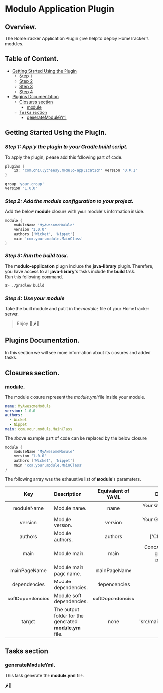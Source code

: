 # Modulo Application Plugin

## Overview.
The HomeTracker Application Plugin give help to deploy HomeTracker's modules.

## Table of Content.
* [Getting Started Using the Plugin](#start)
    * [Step 1](#start-1)
    * [Step 2](#start-2)
    * [Step 3](#start-3)
    * [Step 4](#start-4)
* [Plugins Documentation](#doc)
    * [Closures section](#closures)
        * [module](#closures-module)
    * [Tasks section](#tasks)
        * [generateModuleYml](#tasks-generateModuleYml)
## Getting Started Using the Plugin. <a id="start"></a>
### *Step 1: Apply the plugin to your Gradle build script.* <a id="start-1"></a>
To apply the plugin, please add this following part of code.
```groovy
plugins {
    id: 'com.chillycheesy.modulo-application' version '0.0.1'
}

group 'your.group'
version '1.0.0'
```

### *Step 2: Add the module configuration to your project.* <a id="start-2"></a>
Add the below **module** closure with your module's information inside.  

```groovy
module {
    moduleName 'MyAwesomeModule'
    version '1.0.0'
    authors ['Wicket', 'Nippet']
    main 'com.your.module.MainClass'
}
```

### *Step 3: Run the build task.* <a id="start-3"></a>
The **modulo-application** plugin include the **java-library** plugin. Therefore, you have access to all **java-library**'s tasks include the **build** task.  
Run this following command.
```bash
$> ./gradlew build
```

### *Step 4: Use your module.* <a id="start-4"></a>
Take the built module and put it in the *modules* file of your HomeTracker server.  

> Enjoy 🍻 🌶🧀 

## Plugins Documentation. <a id="doc"></a>

In this section we will see more information about its closures and added tasks.

## Closures section. <a id="closures"></a>
### module. <a id="closures-module"></a>
The module closure represent the *module.yml* file inside your module.
```yaml
name: MyAwesomeModule
version: 1.0.0
authors:
  - Wicket
  - Nippet
main: com.your.module.MainClass
```
The above example part of code can be replaced by the below closure.
```groovy
module {
    moduleName 'MyAwesomeModule'
    version '1.0.0'
    authors ['Wicket', 'Nippet']
    main 'com.your.module.MainClass'
}
```
The following array was the exhaustive list of **module**'s parameters.  

|       Key        | Description                                              | Equivalent of YAML |                                  Default value |
|:----------------:|:---------------------------------------------------------|:------------------:|-----------------------------------------------:|
| moduleName       | Module name.                                             |        name        |                      Your Gradle project name. |
| version          | Module version.                                          |       version      |                   Your Gradle project version. |
| authors          | Module authors.                                          |       authors      |                               ['ChillyCheesy'] |
| main             | Module main.                                             |        main        | Concat the project group and the project name. |
| mainPageName     | Module main page name.                                   |     mainPageName   |                                        'index' |
| dependencies     | Module dependencies.                                     |     dependencies   |                                    Empty list. |
| softDependencies | Module soft dependencies.                                |   softDependencies |                                    Empty list. |
| target           | The output folder for the generated **module.yml** file. |        none        |                           'src/main/resources' |


## Tasks section. <a id="tasks"></a>
### generateModuleYml. <a id="tasks-generateModuleYml"></a>
This task generate the **module.yml** file.

🌶🧀
